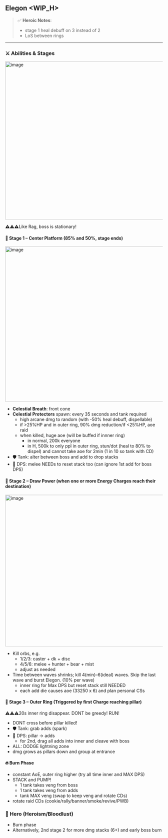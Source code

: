 ## Elegon <WIP_H>

> ✅ **Heroic Notes**:
> - stage 1 heal debuff on 3 instead of 2
> - LoS between rings 

---

### ⚔️ Abilities & Stages

<img width="859" height="506" alt="image" src="https://github.com/user-attachments/assets/991b3596-18aa-4681-be6c-cf3394bf38b9" />

⚠️⚠️⚠️Like Rag, boss is stationary!

#### 📍 Stage 1 – Center Platform (85% and 50%, stage ends)

<img width="875" height="497" alt="image" src="https://github.com/user-attachments/assets/aa57ac1e-de29-49b0-8b2b-6206d5c57f61" />

- **Celestial Breath**: front cone
- **Celestial Protectors** spawn: every 35 seconds and tank required
  - high arcane dmg to random (with -50% heal debuff, dispellable)
  - if >25%HP and in outer ring, 90% dmg reduction/if <25%HP, aoe raid
  - when killed, huge aoe (will be buffed if innner ring)
    - in normal, 200k everyone
    - in H, 500k to only ppl in outer ring, stun/dot (heal to 80% to dispel) and cannot take aoe for 2min (1 in 10 so tank with CD)
- 🛡 Tank: alter between boss and add to drop stacks
- 🎯 DPS: melee NEEDs to reset stack too (can ignore 1st add for boss DPS)

#### 🔋 Stage 2 – Draw Power (when one or more Energy Charges reach their destination)

<img width="738" height="485" alt="image" src="https://github.com/user-attachments/assets/bd0549b5-707f-469c-8cc5-080a396db016" />

- Kill orbs, e.g.
  - 1/2/3: caster + dk + disc
  - 4/5/6: melee + hunter + bear + mist
  - adjust as needed 
- Time between waves shrinks; kill 4(min)–6(ideal) waves. Skip the last wave and burst Elegon. (10% per wave)
  - inner ring for Max DPS but reset stack still NEEDED
  - each add die causes aoe (33250 x 6) and plan personal CSs


#### 🌌 Stage 3 – Outer Ring (Triggered by first Charge reaching pillar)

⚠️⚠️⚠️20s inner ring disappear. DONT be greedy! RUN!

- DONT cross before pillar killed!
- 🛡 Tank: grab adds (spark)
- 🎯 DPS: pillar → adds
  - for 2nd, drag all adds into inner and cleave with boss
- ALL: DODGE lightning zone
- dmg grows as pillars down and group at entrance

#### 🔥 Burn Phase

- constant AoE, outer ring higher (try all time inner and MAX DPS)
- STACK and PUMP!
  - 1 tank takes veng from boss
  - 1 tank takes veng from adds
  - tank MAX veng (swap to keep veng and rotate CDs)
- rotate raid CDs (cookie/rally/banner/smoke/revive/PWB)

### 🧃 Hero (Heroism/Bloodlust)

- Burn phase
- Alternatively, 2nd stage 2 for more dmg stacks (6+) and early boss burn

